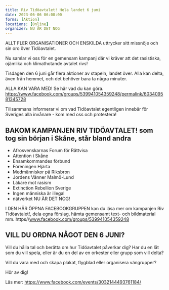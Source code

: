 ```yaml
---
title: Riv Tidöavtalet! Hela landet 6 juni
date: 2023-06-06 06:00:00
forms: [Aktion]
locations: [Online]
organizer: NU ÄR DET NOG
---
```

ALLT FLER ORGANISATIONER OCH ENSKILDA uttrycker sitt missnöje och sin oro över Tidöavtalet.

Nu samlar vi oss för en gemensam kampanj där vi kräver att det rasistiska, ojämlika och klimathotande avtalet rivs!

Tisdagen den 6 juni går flera aktioner av stapeln, landet över. Alla kan delta, även från hemmet, och det behöver bara ta några minuter.

ALLA KAN VARA MED! Se här vad du kan göra. 
https://www.facebook.com/groups/539941054359248/permalink/603409581345728

Tillsammans informerar vi om vad Tidöavtalet egentligen innebär för Sveriges alla invånare - kom med oss och protestera! 

## BAKOM KAMPANJEN RIV TIDÖAVTALET! som tog sin början i Skåne, står bland andra
- Afrosvenskarnas Forum för Rättvisa
- Attention i Skåne
- Ensamkommandes förbund
- Föreningen Hjärta
- Medmänniskor på Riksbron
- Jordens Vänner Malmö-Lund
- Läkare mot rasism
- Extinction Rebellion Sverige
- Ingen människa är illegal
- nätverket NU ÄR DET NOG!

I DEN HÄR ÖPPNA FACEBOOKGRUPPEN kan du läsa mer om kampanjen Riv Tidöavtalet!, dela egna förslag, hämta gemensamt text- och bildmaterial mm.
https//www.facebook.com/groups/539941054359248

## VILL DU ORDNA NÅGOT DEN 6 JUNI? 

Vill du hålla tal och berätta om hur Tidöavtalet påverkar dig? Har du en låt som du vill spela, eller är du en del av en orkester eller grupp som vill delta?

Vill du vara med och skapa plakat, flygblad eller organisera vängrupper?

Hör av dig!

Läs mer: https://www.facebook.com/events/3032144493761184/
